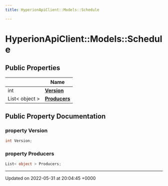 ```yaml
---
title: HyperionApiClient::Models::Schedule

---
```


# HyperionApiClient::Models::Schedule





## Public Properties

|                | Name           |
| -------------- | -------------- |
| int | **[Version](/Classes/class_hyperion_api_client_1_1_models_1_1_schedule.md#property-version)**  |
| List< object > | **[Producers](/Classes/class_hyperion_api_client_1_1_models_1_1_schedule.md#property-producers)**  |

## Public Property Documentation

### property Version

```csharp
int Version;
```


### property Producers

```csharp
List< object > Producers;
```


-------------------------------

Updated on 2022-05-31 at 20:04:45 +0000
